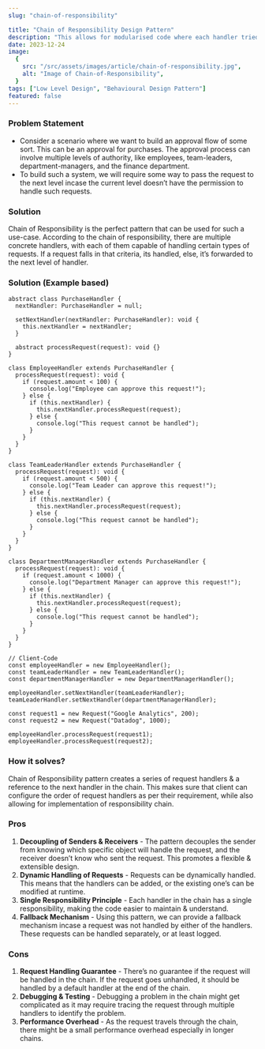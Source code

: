 ```yaml
---
slug: "chain-of-responsibility"

title: "Chain of Responsibility Design Pattern"
description: "This allows for modularised code where each handler tried to handle a request, and incase it is unable to do so, the next handler tries to do so."
date: 2023-12-24
image:
  {
    src: "/src/assets/images/article/chain-of-responsibility.jpg",
    alt: "Image of Chain-of-Responsibility",
  }
tags: ["Low Level Design", "Behavioural Design Pattern"]
featured: false
---
```


### Problem Statement

- Consider a scenario where we want to build an approval flow of some sort. This can be an approval for purchases. The approval process can involve multiple levels of authority, like employees, team-leaders, department-managers, and the finance department.
- To build such a system, we will require some way to pass the request to the next level incase the current level doesn’t have the permission to handle such requests.

### Solution

Chain of Responsibility is the perfect pattern that can be used for such a use-case. According to the chain of responsibility, there are multiple concrete handlers, with each of them capable of handling certain types of requests. If a request falls in that criteria, its handled, else, it’s forwarded to the next level of handler.

### Solution (Example based)

```tsx
abstract class PurchaseHandler {
  nextHandler: PurchaseHandler = null;

  setNextHandler(nextHandler: PurchaseHandler): void {
    this.nextHandler = nextHandler;
  }

  abstract processRequest(request): void {}
}

class EmployeeHandler extends PurchaseHandler {
  processRequest(request): void {
    if (request.amount < 100) {
      console.log("Employee can approve this request!");
    } else {
      if (this.nextHandler) {
        this.nextHandler.processRequest(request);
      } else {
        console.log("This request cannot be handled");
      }
    }
  }
}

class TeamLeaderHandler extends PurchaseHandler {
  processRequest(request): void {
    if (request.amount < 500) {
      console.log("Team Leader can approve this request!");
    } else {
      if (this.nextHandler) {
        this.nextHandler.processRequest(request);
      } else {
        console.log("This request cannot be handled");
      }
    }
  }
}

class DepartmentManagerHandler extends PurchaseHandler {
  processRequest(request): void {
    if (request.amount < 1000) {
      console.log("Department Manager can approve this request!");
    } else {
      if (this.nextHandler) {
        this.nextHandler.processRequest(request);
      } else {
        console.log("This request cannot be handled");
      }
    }
  }
}

// Client-Code
const employeeHandler = new EmployeeHandler();
const teamLeaderHandler = new TeamLeaderHandler();
const departmentManagerHandler = new DepartmentManagerHandler();

employeeHandler.setNextHandler(teamLeaderHandler);
teamLeaderHandler.setNextHandler(departmentManagerHandler);

const request1 = new Request("Google Analytics", 200);
const request2 = new Request("Datadog", 1000);

employeeHandler.processRequest(request1);
employeeHandler.processRequest(request2);
```

### How it solves?

Chain of Responsibility pattern creates a series of request handlers & a reference to the next handler in the chain. This makes sure that client can configure the order of request handlers as per their requirement, while also allowing for implementation of responsibility chain.

### Pros

1. **Decoupling of Senders & Receivers** - The pattern decouples the sender from knowing which specific object will handle the request, and the receiver doesn’t know who sent the request. This promotes a flexible & extensible design.
2. **Dynamic Handling of Requests** - Requests can be dynamically handled. This means that the handlers can be added, or the existing one’s can be modified at runtime.
3. **Single Responsibility Principle** - Each handler in the chain has a single responsibility, making the code easier to maintain & understand.
4. **Fallback Mechanism** - Using this pattern, we can provide a fallback mechanism incase a request was not handled by either of the handlers. These requests can be handled separately, or at least logged.

### Cons

1. **Request Handling Guarantee** - There’s no guarantee if the request will be handled in the chain. If the request goes unhandled, it should be handled by a default handler at the end of the chain.
2. **Debugging & Testing** - Debugging a problem in the chain might get complicated as it may require tracing the request through multiple handlers to identify the problem.
3. **Performance Overhead** - As the request travels through the chain, there might be a small performance overhead especially in longer chains.
